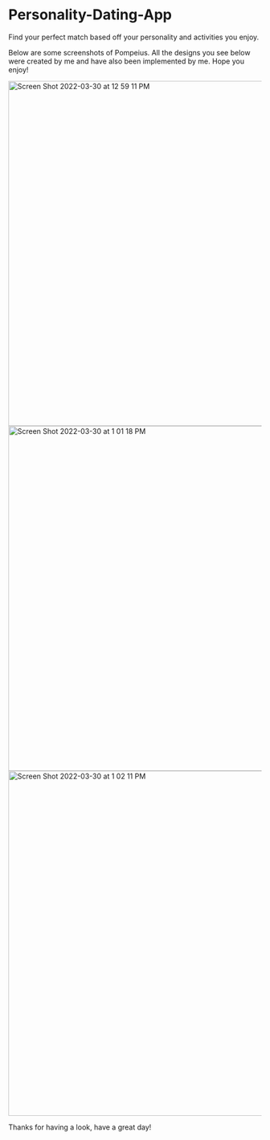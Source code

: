 # Personality-Dating-App
Find your perfect match based off your personality and activities you enjoy. 

Below are some screenshots of Pompeius. All the designs you see below were created by me and have also been implemented by me. Hope you enjoy! 

<img width="687" alt="Screen Shot 2022-03-30 at 12 59 11 PM" src="https://user-images.githubusercontent.com/17160832/160890685-a642de13-a2f6-491e-aaed-548e95c83a1d.png">

<img width="687" alt="Screen Shot 2022-03-30 at 1 01 18 PM" src="https://user-images.githubusercontent.com/17160832/160891050-ea86ca92-0f31-47c9-aa41-b5a33ebee546.png">
<img width="687" alt="Screen Shot 2022-03-30 at 1 02 11 PM" src="https://user-images.githubusercontent.com/17160832/160891186-c1103744-3980-4a6b-859d-394b36036a0b.png">

Thanks for having a look, have a great day!

